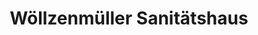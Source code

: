 ---
title: "Wöllzenmüller Sanitätshaus"
url: /teising/woellzenmueller-sanitaetshaus/
shop: Sanitätshaus
---